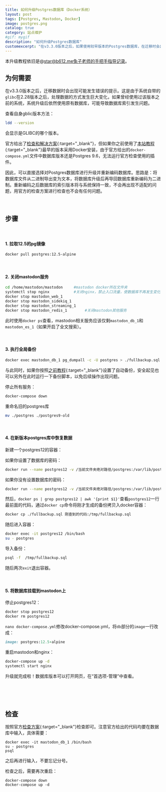 ```yaml
---
title: 如何升级Postgres数据库（Docker系统）
layout: post
tags: [Postgres, Mastodon, Docker]
image: postgres.png
catalog: true 
category: 站点维护
#gif: mygif
description: "如何升级Postgres数据库"
customexcerpt: "在v3.3.0版本之后，如果使用较早版本的Postgres数据库，在迁移时会出现可能发生错误的提示。这是由于系统自带的`glibc`某次大升级，使数据库处理数据的方式发生变化，因此可能导致数据库不连续。官方给出了检查和解决方案，但由于官方给出的docker-compose.yml文件中数据库版本还是Postgres 9.6，无法运行官方检查使用的插件。因此可以选择对Postgres数据库进行升级后再检查。"
---
```


本升级教程依旧是@star@b612.me兔子老师的手把手指导记录。

## 为何需要

在v3.3.0版本之后，迁移数据时会出现可能发生错误的提示。这是由于系统自带的`glibc`在2.28版本之后，处理数据的方式发生巨大变化，如果曾经使用过该版本之前的系统，系统升级后依然使用原有数据库，可能导致数据库索引发生问题。

查看自身gblic版本方法：

```bash
ldd --version
```

会显示是GLIBC的哪个版本。

官方给出了[检查和解决方案](https://docs.joinmastodon.org/admin/troubleshooting/index-corruption/){:target="_blank"}，但如果你之前使用了[本站教程](https://pullopen.github.io/%E5%9F%BA%E7%A1%80%E6%90%AD%E5%BB%BA/2020/10/19/Mastodon-on-Docker.html){:target="_blank"}最早的版本采用Docker安装，由于官方给出的`docker-compose.yml`文件中数据库版本还是Postgres 9.6，无法运行官方检查使用的插件。

因此，可以直接选择对Postgres数据库进行升级并重新编码数据库。思路是：将数据库文件从二进制导出变为文本，将数据库升级后再导回数据库重新编码为二进制。重新编码之后数据库的索引版本将与系统保持一致，不会再出现不适配的问题，用官方的检查方案进行检查也不会有任何问题。

　　

## 步骤

　　

#### 1. 拉取12.5的pg镜像

   ```bash
   docker pull postgres:12.5-alpine
   ```

 　　

#### 2. 关闭mastodon服务

   ```bash
   cd /home/mastodon/mastodon     #mastodon docker所在文件夹
   systemctl stop nginx           #关闭nginx，禁止入口流量，使数据库不再发生变化
   docker stop mastodon_web_1
   docker stop mastodon_sidekiq_1
   docker stop mastodon_streaming_1
   docker stop mastodon_redis_1        #关闭mastodon其他服务
   ```

   此时使用`docker ps`查看，mastodon相关服务应该仅剩`mastodon_db_1`和`mastodon_es_1`（如果开启了全文搜索）。

　　

#### 3. 执行全局备份

   ```bash
   docker exec mastodon_db_1 pg_dumpall -c -U postgres > ./fullbackup.sql
   ```

   与此同时，如果你按照[之前教程](https://pullopen.github.io/%E5%9F%BA%E7%A1%80%E6%90%AD%E5%BB%BA/2020/10/19/Mastodon-on-Docker.html){:target="_blank"}设置了自动备份，安全起见也可以另外在此时运行一下备份脚本，以免后续操作出现问题。

   停止所有服务：

   ```bash
   docker-compose down
   ```

   重命名旧的postgres库
   ```bash
   mv ./postgres ./postgres9-old
   ```

　　

#### 4. 在新版本postgres库中恢复数据

   新建一个postgres12的容器：

   如果你设置了数据库的密码：

   ```bash
   docker run --name postgres12 -v /当前文件夹绝对路径/postgres:/var/lib/postgresql/data -e POSTGRES_PASSWORD=旧库密码 -d postgres:12.5-alpine
   ```

   如果你没有设置数据库的密码：

   ```bash
   docker run --name postgres12 -v /当前文件夹绝对路径/postgres:/var/lib/postgresql/data -e POSTGRES_HOST_AUTH_METHOD=trust -d postgres:12.5-alpine
   ```

   然后，`docker ps | grep postgres12 | awk '{print $1}'`查看`postgres12`一行最前面的代码，通过`docker cp`命令将刚才生成的备份拷贝入docker容器：

   ```bash
   docker cp ./fullbackup.sql 刚查到的代码:/tmp/fullbackup.sql
   ```

   随后进入容器：

   ```bash
   docker exec -it postgres12 /bin/bash
   su - postgres
   ```

   导入备份：

   ```bash
   psql -f  /tmp/fullbackup.sql
   ```

   随后两次`exit`退出容器。

　　

#### 5. 将数据库挂载到mastodon上

   停止postgres12：

   ```bash
   docker stop postgres12
   docker rm postgres12
   ```

   `nano docker-compose.yml`修改docker-compose.yml，将`db`部分的`image`一行改成：

   ```ruby
   image: postgres:12.5-alpine
   ```

   重启mastodon和nginx：

   ```bash
   docker-compose up -d
   systemctl start nginx
   ```

   升级就完成啦！数据库版本可以打开网页，在“首选项-管理”中查看。

　　

　　
## 检查

   按照官方[检查方案](https://docs.joinmastodon.org/admin/troubleshooting/index-corruption/){:target="_blank"}检查即可。注意官方给出的代码均要在数据库中输入，具体需要：

   ```
   docker exec -it mastodon_db_1 /bin/bash
   su - postgres
   psql
   ```

   之后再进行输入，不要忘记分号。

   检查之后，需要再次重启：

   ```
   docker-compose down
   docker-compose up -d
   ```
